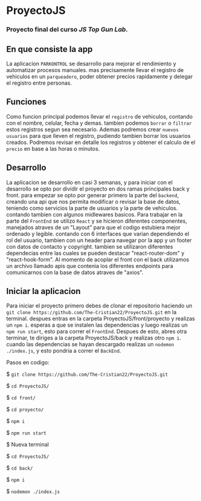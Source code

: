# ProyectoJS
### Proyecto final  del curso ___JS Top Gun Lab.___

## En que consiste la app
La aplicacion `PARKONTROL` se desarrollo para mejorar el rendimiento y automatizar procesos manuales. mas precisamente llevar el registro de vehiculos en un `parqueadero`, poder obtener precios rapidamente y delegar el registro entre personas.


## Funciones
Como funcion principal podemos llevar el `registro` de vehiculos, contando con el nombre, celular, fecha y demas.
tambien podemos `borrar` o `filtrar` estos registros segun sea necesario.
Ademas podremos crear `nuevos usuarios` para que lleven el registro, pudiendo tambien borrar los usuarios creados. 
Podremos revisar en detalle los registros y obtener el calculo de el `precio` en base a las horas o minutos.


## Desarrollo
La aplicacion se desarrollo en casi 3 semanas, y para iniciar con el desarrollo se opto por dividir el proyecto en dos ramas principales back y front.
para empezar se opto por generar primero la parte del `backend`, creando una api que nos permita modificar o revisar la base de datos, teniendo como servicios la parte de usuarios y la parte de vehiculos. contando tambien con algunos midlewares basicos.
Para trabajar en la parte del `FrontEnd` se utilizo `React` y se hicieron diferentes componentes, manejados atraves de un "Layout" para que el codigo estubiera mejor ordenado y legible. contando con 6 interfaces que varian dependiendo el rol del usuario, tambien con un header para navegar por la app y un footer con datos de contacto y copyright. tambien se utilizaron diferentes dependecias entre las cuales se pueden destacar "react-router-dom" y "react-hook-form".
Al momento de acoplar el front con el back utilizamos un archivo llamado apis que contenia los diferentes endpoints para comunicarnos con la base de datos atraves de "axios".


## Iniciar la aplicacion
Para iniciar el proyecto primero debes de clonar el repositorio haciendo un `git clone https://github.com/The-Cristian22/ProyectoJS.git` en la terminal.
despues entras en la carpeta ProyectoJS/front/proyecto y realizas un `npm i`. esperas a que se instalen las dependencias y luego realizas un `npm run start`, esto para correr el `FrontEnd`.
Despues de esto, abres otra terminar, te diriges a la carpeta ProyectoJS/back y realizas otro `npm i`. cuando las dependencias se hayan descargado realizas un `nodemon ./index.js`, y esto pondria a correr el `BackEnd`.

Pasos en codigo: 

$ `git clone https://github.com/The-Cristian22/ProyectoJS.git`

$ `cd ProyectoJS/`

$ `cd front/` 

$ `cd proyecto/` 

$ `npm i`

$ `npm run start`

$ Nueva terminal

$ `cd ProyectoJS/`

$ `cd back/`

$ `npm i`

$ `nodemon ./index.js`
